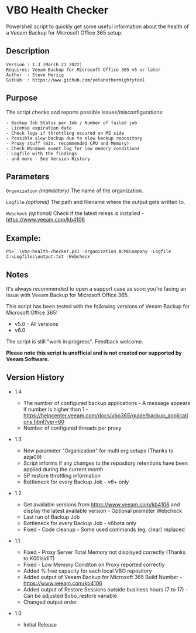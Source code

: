 # VBO Health Checker
Powershell script to quickly get some useful information about the health of a Veeam Backup for Microsoft Office 365 setup.

## Description
~~~~
Version : 1.3 (March 21 2022)
Requires: Veeam Backup for Microsoft Office 365 v5 or later
Author  : Steve Herzig
GitHub  : https://www.github.com/yetanothermightytool
~~~~

## Purpose

The script checks and reports possible issues/misconfigurations:

    - Backup Job Status per Job / Number of failed job
    - License expiration date
    - Check logs if throttling occured on MS side
    - Possible slow backup due to slow backup repository
    - Proxy stuff (min. recommended CPU and Memory)
    - Check Windows event log for low memory conditions    
    - Logfile with the findings
    - and more - See Version History

## Parameters
  
  `Organization`
_(mandatory)_ The name of the organization.
  
  `Logfile`
_(optional)_ The path and filename where the output gets written to.

 `Webcheck`
_(optional)_ Check if the latest releas is installed - https://www.veeam.com/kb4106

  
## Example: 
`PS> .\vbo-health-checker.ps1 -Organization ACMECompany -Logfile C:\Logfiles\output.txt -Webcheck`
  
## Notes

It's always recommended to open a support case as soon you're facing an issue with Veeam Backup for Microsoft Office 365. 

This script has been tested with the following versions of Veeam Backup for Microsoft Office 365:
- v5.0 - All versions
- v6.0 

The script is still "work in progress". Feedback welcome.

**Please note this script is unofficial and is not created nor supported by Veeam Software.**

## Version History

* 1.4 
    * The number of configured backup applications  - A message appears if number is higher than 1 - 
      https://helpcenter.veeam.com/docs/vbo365/guide/backup_applications.html?ver=60
    * Number of configured threads per proxy
    
* 1.3 
    * New parameter "Organization" for multi org setups (Thanks to azja09)
    * Script informs if any changes to the repository retentions have been applied during the current month
    * SP restore throttling information
    * Bottleneck for every Backup Job - v6+ only

* 1.2
    * Get available versions from https://www.veeam.com/kb4106 and display the latest available version - Optional prameter Webcheck
    * Last run of Backup Job
    * Bottleneck for every Backup Job - v6beta only
    * Fixed - Code cleanup - Some used commands (eg. clear) replaced

* 1.1
    * Fixed - Proxy Server Total Memory not displayed correctly (Thanks to K00laidIT)
    * Fixed - Low Memory Conditon on Proxy reported correctly
    * Added % free capacity for each local VBO repository 
    * Added output of Veeam Backup for Microsoft 365 Build Number - https://www.veeam.com/kb4106
    * Added output of Restore Sessions outside business hours (7 to 17) - Can be adjusted $vbo_restore variable  
    * Changed output order
* 1.0
    * Initial Release

